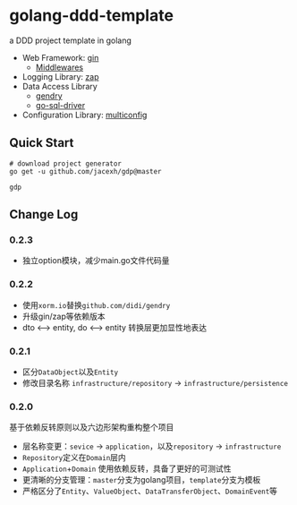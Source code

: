 # golang-ddd-template
a DDD project template in golang

- Web Framework: [gin](https://github.com/gin-gonic/gin)
    * [Middlewares](github.com/jacexh/goutil/gin-middleware)
- Logging Library: [zap](https://github.com/uber-go/zap)
- Data Access Library
    * [gendry](https://github.com/didi/gendry)
    * [go-sql-driver](https://github.com/go-sql-driver/mysql)
- Configuration Library: [multiconfig](https://github.com/jacexh/multiconfig)

## Quick Start

```
# download project generator
go get -u github.com/jacexh/gdp@master

gdp
```

## Change Log

### 0.2.3

- 独立option模块，减少main.go文件代码量

### 0.2.2

- 使用`xorm.io`替换`github.com/didi/gendry`
- 升级gin/zap等依赖版本
- dto <--> entity, do <--> entity 转换层更加显性地表达

### 0.2.1

- 区分`DataObject`以及`Entity`
- 修改目录名称 `infrastructure/repository` -> `infrastructure/persistence`

### 0.2.0

基于依赖反转原则以及六边形架构重构整个项目

- 层名称变更：`sevice` -> `application`，以及`repository` -> `infrastructure`
- `Repository`定义在`Domain`层内
- `Application`+`Domain` 使用依赖反转，具备了更好的可测试性
- 更清晰的分支管理：`master`分支为golang项目，`template`分支为模板
- 严格区分了`Entity`、`ValueObject`、`DataTransferObject`、`DomainEvent`等
